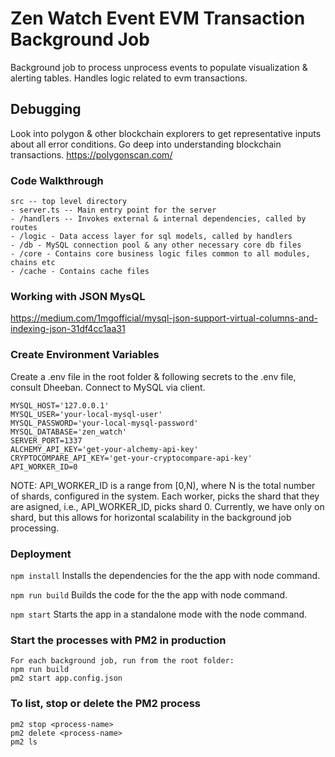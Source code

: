# Zen Watch Event EVM Transaction Background Job
Background job to process unprocess events to populate visualization & alerting tables. Handles logic related to evm transactions.

## Debugging
Look into polygon & other blockchain explorers to get representative inputs about all error conditions. Go deep into understanding blockchain transactions.
https://polygonscan.com/

### Code Walkthrough
```
src -- top level directory
- server.ts -- Main entry point for the server
- /handlers -- Invokes external & internal dependencies, called by routes
- /logic - Data access layer for sql models, called by handlers
- /db - MySQL connection pool & any other necessary core db files
- /core - Contains core business logic files common to all modules, chains etc
- /cache - Contains cache files
```

### Working with JSON MysQL
https://medium.com/1mgofficial/mysql-json-support-virtual-columns-and-indexing-json-31df4cc1aa31

### Create Environment Variables
Create a .env file in the root folder & following secrets to the .env file, consult Dheeban.
Connect to MySQL via client.
```
MYSQL_HOST='127.0.0.1'
MYSQL_USER='your-local-mysql-user'
MYSQL_PASSWORD='your-local-mysql-password'
MYSQL_DATABASE='zen_watch'
SERVER_PORT=1337
ALCHEMY_API_KEY='get-your-alchemy-api-key'
CRYPTOCOMPARE_API_KEY='get-your-cryptocompare-api-key'
API_WORKER_ID=0
```
NOTE: API_WORKER_ID is a range from [0,N), where N is the total number of shards, configured in the system. Each worker, picks the shard that they are asigned, i.e., API_WORKER_ID, picks shard 0. Currently, we have only on shard, but this allows for horizontal scalability in the background job processing.

### Deployment
``` npm install ```
Installs the dependencies for the the app with node command.

``` npm run build ```
Builds the code for the the app with node command.

``` npm start ```
Starts the app in a standalone mode with the node command.

### Start the processes with PM2 in production
```
For each background job, run from the root folder:
npm run build
pm2 start app.config.json
```

### To list, stop or delete the PM2 process
```
pm2 stop <process-name>
pm2 delete <process-name>
pm2 ls
```